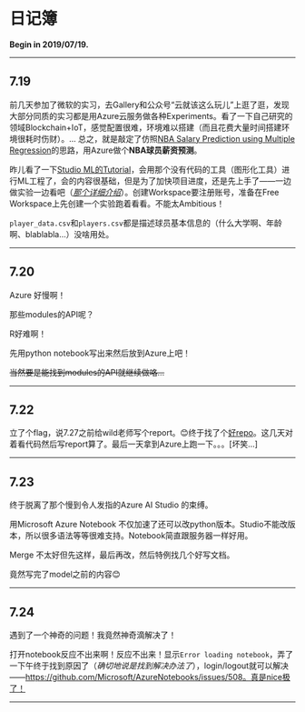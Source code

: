 # 日记簿

**Begin in 2019/07/19.**

---

## 7.19

前几天参加了微软的实习，去Gallery和公众号“云就该这么玩儿”上逛了逛，发现大部分同质的实习都是用Azure云服务做各种Experiments。看了一下自己研究的领域Blockchain+IoT，感觉配置很难，环境难以搭建（而且花费大量时间搭建环境很耗时伤财）。...  总之，就是敲定了仿照[NBA Salary Prediction using Multiple Regression](https://www.kaggle.com/koki25ando/nba-salary-prediction-using-multiple-regression)的思路，用Azure做个**NBA球员薪资预测**。

昨儿看了一下[Studio ML的Tutorial](https://docs.microsoft.com/en-us/azure/machine-learning/studio/create-experiment)，会用那个没有代码的工具（图形化工具）进行ML工程了，会的内容很基础，但是为了加快项目进度，还是先上手了——一边做实验一边看吧（*[那个详细介绍](https://docs.microsoft.com/en-us/azure/machine-learning/studio/tutorial-part1-credit-risk)*）。创建Workspace要注册账号，准备在Free Workspace上先创建一个实验跑着看看。不能太Ambitious！

`player_data.csv`和`players.csv`都是描述球员基本信息的（什么大学啊、年龄啊、blablabla...）没啥用处。

---

## 7.20

Azure 好慢啊！

那些modules的API呢？

R好难啊！

先用python notebook写出来然后放到Azure上吧！

~~当然要是能找到modules的API就继续做咯...~~

---

## 7.22

立了个flag，说7.27之前给wild老师写个report。😊终于找了个[好repo](https://github.com/ak4248)。这几天对着看代码然后写report算了。最后一天拿到Azure上跑一下。。。[坏笑...]

---

## 7.23

终于脱离了那个慢到令人发指的Azure AI Studio 的束缚。

用Microsoft Azure Notebook 不仅加速了还可以改python版本。Studio不能改版本，所以很多语法等等很难支持。Notebook简直跟服务器一样好用。

Merge 不太好但先这样，最后再改，然后特例找几个好写文档。

竟然写完了model之前的内容😊

---

## 7.24

遇到了一个神奇的问题！我竟然神奇滴解决了！

打开notebook反应不出来啊！反应不出来！显示`Error loading notebook`，弄了一下午终于找到原因了（*确切地说是找到解决办法了*），login/logout就可以解决——https://github.com/Microsoft/AzureNotebooks/issues/508。真是nice极了！

---



